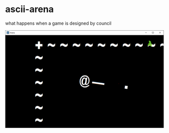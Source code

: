# ascii-arena
what happens when a game is designed by council

![Screenshot of ascii arena](screenshot.png?raw=true "Screenshot of ascii arena")
